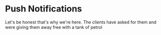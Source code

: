 # Push Notifications

Let's be honest that's why we're here. 
The clients have asked for them and were giving them away free with a tank of petrol
